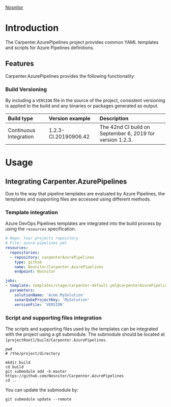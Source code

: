 [Nosnitor](https://rcsit.com)

# Introduction

The Carpenter.AzurePipelines project provides common YAML templates and scripts for Azure
Pipelines definitions.

## Features
Carpenter.AzurePipelines provides the following functionality:

### Build Versioning

By including a `VERSION` file in the source of the project, consistent versioning is applied to the
build and any binaries or packages generated as output.

| Build type | Version example | Description
|:--|:--|:--|
| Continuous Integration | 1.2.3-CI.20190906.42 | The 42nd CI build on September 6, 2019 for version 1.2.3.


# Usage

## Integrating Carpenter.AzurePipelines

Due to the way that pipeline templates are evaluated by Azure Pipelines, the templates and 
supporting files are accessed using different methods.

### Template integration

Azure DevOps Pipelines templates are integrated into the build process by using the
`resources` specification.

```YAML
# Repo: Your projects repository
# File: azure-pipelines.yml
resources:
  repositories:
  - repository: carpenterAzurePipelines
    type: github
    name: Nosnitor/Carpenter.AzurePipelines
    endpoint: Nosnitor

jobs:
- template: templates/stage/carpenter-default.yml@carpenterAzurePipelines
  parameters:
    solutionName: 'Acme.MySolution'
    sonarQubeProjectKey: 'MySolution'
    versionFile: 'VERSION'
```

### Script and supporting files integration

The scripts and supporting files used by the templates can be integrated with the
project using a git submodule. The submodule should be located at
```[projectRoot]/build/Carpenter.AzurePipelines```.

```
pwd
# /the/project/directory

mkdir build
cd build
git submodule add -b master https://github.com/Nosnitor/Carpenter.AzurePipelines
cd ..
```

You can update the submodule by:
```
git submodule update --remote
```